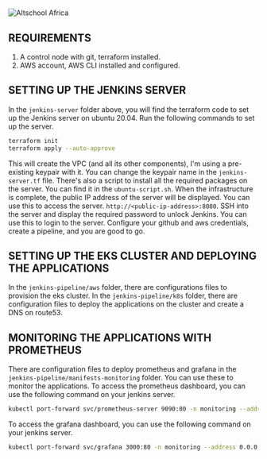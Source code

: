 #

![Altschool Africa](https://github.com/tuyojr/cloudTasks/blob/main/logos/AltSchool.svg)

## REQUIREMENTS

1. A control node with git, terraform installed.
2. AWS account, AWS CLI installed and configured.

## SETTING UP THE JENKINS SERVER

In the `jenkins-server` folder above, you will find the terraform code to set up the Jenkins server on ubuntu 20.04. Run the following commands to set up the server.

```bash
terraform init
terraform apply --auto-approve
```

This will create the VPC (and all its other components), I'm using a pre-existing keypair with it. You can change the keypair name in the `jenkins-server.tf` file. There's also a script to install all the required packages on the server. You can find it in the `ubuntu-script.sh`. When the infrastructure is complete, the public IP address of the server will be displayed. You can use this to access the server. `http://<public-ip-address>:8080`.
SSH into the server and display the required password to unlock Jenkins. You can use this to login to the server.
Configure your github and aws credentials, create a pipeline, and you are good to go.


## SETTING UP THE EKS CLUSTER AND DEPLOYING THE APPLICATIONS

In the `jenkins-pipeline/aws` folder, there are configurations files to provision the eks cluster.
In the `jenkins-pipeline/k8s` folder, there are configuration files to deploy the applications on the cluster and create a DNS on route53.

## MONITORING THE APPLICATIONS WITH PROMETHEUS

There are configuration files to deploy prometheus and grafana in the `jenkins-pipeline/manifests-monitoring` folder. You can use these to monitor the applications. To access the prometheus dashboard, you can use the following command on your jenkins server.

```bash
kubectl port-forward svc/prometheus-server 9090:80 -n monitoring --address 0.0.0.0
```

To access the grafana dashboard, you can use the following command on your jenkins server.

```bash
kubectl port-forward svc/grafana 3000:80 -n monitoring --address 0.0.0.0
```